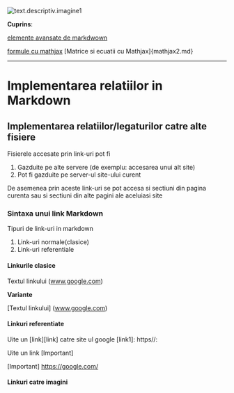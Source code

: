 ![text.descriptiv.imagine1](https://metricop.com/cdn/shop/articles/trimble-total-station.jpg?v=1677673954&width=1100)

**Cuprins**:

[elemente avansate de markdwown](avansate.md)


[formule cu mathjax](Mathjax.md)
[Matrice si ecuatii cu Mathjax]{mathjax2.md}

***

# Implementarea relatiilor in Markdown


## Implementarea relatiilor/legaturilor catre alte fisiere

Fisierele accesate prin link-uri pot fi
1. Gazduite pe alte servere (de exemplu: accesarea unui alt site)
2. Pot fi gazduite pe server-ul site-ului curent

De asemenea prin aceste link-uri se pot accesa si sectiuni din pagina curenta sau si sectiuni din alte pagini ale aceluiasi site

### Sintaxa unui link Markdown

Tipuri de link-uri in markdown
1. Link-uri normale(clasice)
2. Link-uri referentiale

#### Linkurile clasice

Textul linkului (www.google.com)

**Variante**

[Textul linkului] (www.google.com)

#### Linkuri referentiate

Uite un [link][link] catre site ul google
[link1]: https//:

Uite un link [Important]

[Important] https://google.com/


#### Linkuri catre imagini
